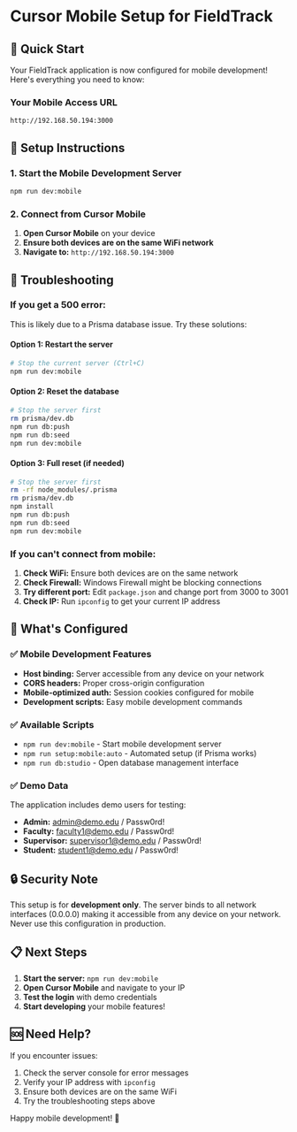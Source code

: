 # Cursor Mobile Setup for FieldTrack

## 🚀 Quick Start

Your FieldTrack application is now configured for mobile development! Here's everything you need to know:

### Your Mobile Access URL
```
http://192.168.50.194:3000
```

## 📱 Setup Instructions

### 1. Start the Mobile Development Server
```bash
npm run dev:mobile
```

### 2. Connect from Cursor Mobile
1. **Open Cursor Mobile** on your device
2. **Ensure both devices are on the same WiFi network**
3. **Navigate to:** `http://192.168.50.194:3000`

## 🔧 Troubleshooting

### If you get a 500 error:
This is likely due to a Prisma database issue. Try these solutions:

#### Option 1: Restart the server
```bash
# Stop the current server (Ctrl+C)
npm run dev:mobile
```

#### Option 2: Reset the database
```bash
# Stop the server first
rm prisma/dev.db
npm run db:push
npm run db:seed
npm run dev:mobile
```

#### Option 3: Full reset (if needed)
```bash
# Stop the server first
rm -rf node_modules/.prisma
rm prisma/dev.db
npm install
npm run db:push
npm run db:seed
npm run dev:mobile
```

### If you can't connect from mobile:
1. **Check WiFi:** Ensure both devices are on the same network
2. **Check Firewall:** Windows Firewall might be blocking connections
3. **Try different port:** Edit `package.json` and change port from 3000 to 3001
4. **Check IP:** Run `ipconfig` to get your current IP address

## 🎯 What's Configured

### ✅ Mobile Development Features
- **Host binding:** Server accessible from any device on your network
- **CORS headers:** Proper cross-origin configuration
- **Mobile-optimized auth:** Session cookies configured for mobile
- **Development scripts:** Easy mobile development commands

### ✅ Available Scripts
- `npm run dev:mobile` - Start mobile development server
- `npm run setup:mobile:auto` - Automated setup (if Prisma works)
- `npm run db:studio` - Open database management interface

### ✅ Demo Data
The application includes demo users for testing:
- **Admin:** admin@demo.edu / Passw0rd!
- **Faculty:** faculty1@demo.edu / Passw0rd!
- **Supervisor:** supervisor1@demo.edu / Passw0rd!
- **Student:** student1@demo.edu / Passw0rd!

## 🔒 Security Note

This setup is for **development only**. The server binds to all network interfaces (0.0.0.0) making it accessible from any device on your network. Never use this configuration in production.

## 📋 Next Steps

1. **Start the server:** `npm run dev:mobile`
2. **Open Cursor Mobile** and navigate to your IP
3. **Test the login** with demo credentials
4. **Start developing** your mobile features!

## 🆘 Need Help?

If you encounter issues:
1. Check the server console for error messages
2. Verify your IP address with `ipconfig`
3. Ensure both devices are on the same WiFi
4. Try the troubleshooting steps above

Happy mobile development! 🎉
